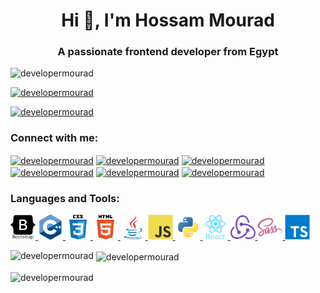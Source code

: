 <h1 align="center">Hi 👋, I'm Hossam Mourad</h1>
<h3 align="center">A passionate frontend developer from Egypt</h3>

<p align="left"> <img src="https://komarev.com/ghpvc/?username=developermourad&label=Profile%20views&color=0e75b6&style=flat" alt="developermourad" /> </p>

<p align="left"> <a href="https://github.com/ryo-ma/github-profile-trophy"><img src="https://github-profile-trophy.vercel.app/?username=developermourad" alt="developermourad" /></a> </p>

<p align="left"> <a href="https://twitter.com/developermourad" target="blank"><img src="https://img.shields.io/twitter/follow/developermourad?logo=twitter&style=for-the-badge" alt="developermourad" /></a> </p>

<h3 align="left">Connect with me:</h3>
<p align="left">
<a href="https://codepen.io/developermourad" target="_blank"><img align="center" src="https://raw.githubusercontent.com/rahuldkjain/github-profile-readme-generator/master/src/images/icons/Social/codepen.svg" alt="developermourad" height="30" width="40" /></a>
<a href="https://twitter.com/developermourad" target="_blank"><img align="center" src="https://raw.githubusercontent.com/rahuldkjain/github-profile-readme-generator/master/src/images/icons/Social/twitter.svg" alt="developermourad" height="30" width="40" /></a>
<a href="https://linkedin.com/in/developermourad" target="_blank"><img align="center" src="https://raw.githubusercontent.com/rahuldkjain/github-profile-readme-generator/master/src/images/icons/Social/linked-in-alt.svg" alt="developermourad" height="30" width="40" /></a>
<a href="https://www.facebook.com/developermourad" target="_blank"><img align="center" src="https://raw.githubusercontent.com/rahuldkjain/github-profile-readme-generator/master/src/images/icons/Social/facebook.svg" alt="developermourad" height="30" width="40" /></a>
<a href="https://instagram.com/developermourad" target="_blank"><img align="center" src="https://raw.githubusercontent.com/rahuldkjain/github-profile-readme-generator/master/src/images/icons/Social/instagram.svg" alt="developermourad" height="30" width="40" /></a>
<a href="https://www.youtube.com/@developermourad" target="_blank"><img align="center" src="https://raw.githubusercontent.com/rahuldkjain/github-profile-readme-generator/master/src/images/icons/Social/youtube.svg" alt="developermourad" height="30" width="40" /></a>
</p>

<h3 align="left">Languages and Tools:</h3>
<p align="left"> <a href="https://getbootstrap.com" target="_blank" rel="noreferrer"> <img src="https://raw.githubusercontent.com/devicons/devicon/master/icons/bootstrap/bootstrap-plain-wordmark.svg" alt="bootstrap" width="40" height="40"/> </a> <a href="https://www.w3schools.com/cpp/" target="_blank" rel="noreferrer"> <img src="https://raw.githubusercontent.com/devicons/devicon/master/icons/cplusplus/cplusplus-original.svg" alt="cplusplus" width="40" height="40"/> </a> <a href="https://www.w3schools.com/css/" target="_blank" rel="noreferrer"> <img src="https://raw.githubusercontent.com/devicons/devicon/master/icons/css3/css3-original-wordmark.svg" alt="css3" width="40" height="40"/> </a> <a href="https://www.w3.org/html/" target="_blank" rel="noreferrer"> <img src="https://raw.githubusercontent.com/devicons/devicon/master/icons/html5/html5-original-wordmark.svg" alt="html5" width="40" height="40"/> </a> <a href="https://www.java.com" target="_blank" rel="noreferrer"> <img src="https://raw.githubusercontent.com/devicons/devicon/master/icons/java/java-original.svg" alt="java" width="40" height="40"/> </a> <a href="https://developer.mozilla.org/en-US/docs/Web/JavaScript" target="_blank" rel="noreferrer"> <img src="https://raw.githubusercontent.com/devicons/devicon/master/icons/javascript/javascript-original.svg" alt="javascript" width="40" height="40"/> </a> <a href="https://www.python.org" target="_blank" rel="noreferrer"> <img src="https://raw.githubusercontent.com/devicons/devicon/master/icons/python/python-original.svg" alt="python" width="40" height="40"/> </a> <a href="https://reactjs.org/" target="_blank" rel="noreferrer"> <img src="https://raw.githubusercontent.com/devicons/devicon/master/icons/react/react-original-wordmark.svg" alt="react" width="40" height="40"/> </a> <a href="https://redux.js.org" target="_blank" rel="noreferrer"> <img src="https://raw.githubusercontent.com/devicons/devicon/master/icons/redux/redux-original.svg" alt="redux" width="40" height="40"/> </a> <a href="https://sass-lang.com" target="_blank" rel="noreferrer"> <img src="https://raw.githubusercontent.com/devicons/devicon/master/icons/sass/sass-original.svg" alt="sass" width="40" height="40"/> </a> <a href="https://www.typescriptlang.org/" target="_blank" rel="noreferrer"> <img src="https://raw.githubusercontent.com/devicons/devicon/master/icons/typescript/typescript-original.svg" alt="typescript" width="40" height="40"/> </a> </p>

<p><img align="left" src="https://github-readme-stats.vercel.app/api/top-langs?username=developermourad&show_icons=true&locale=en&layout=compact" alt="developermourad" /></p>

<p>&nbsp;<img align="center" src="https://github-readme-stats.vercel.app/api?username=developermourad&show_icons=true&locale=en" alt="developermourad" /></p>

<p><img align="center" src="https://github-readme-streak-stats.herokuapp.com/?user=developermourad&" alt="developermourad" /></p>
